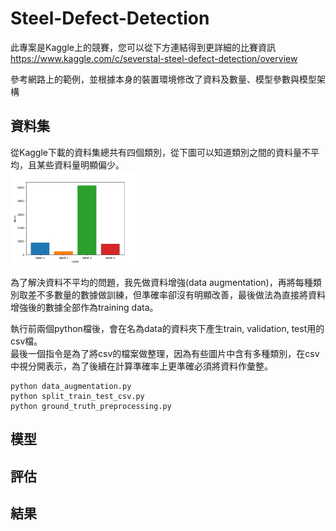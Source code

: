 # Steel-Defect-Detection

此專案是Kaggle上的競賽，您可以從下方連結得到更詳細的比賽資訊  
https://www.kaggle.com/c/severstal-steel-defect-detection/overview

參考網路上的範例，並根據本身的裝置環境修改了資料及數量、模型參數與模型架構

## 資料集
從Kaggle下載的資料集總共有四個類別，從下圖可以知道類別之間的資料量不平均，且某些資料量明顯偏少。  
<img src="img/label_number.jpeg" width="40%"/>

為了解決資料不平均的問題，我先做資料增強(data augmentation)，再將每種類別取差不多數量的數據做訓練，但準確率卻沒有明顯改善，最後做法為直接將資料增強後的數據全部作為training data。  

執行前兩個python檔後，會在名為data的資料夾下產生train, validation, test用的csv檔。  
最後一個指令是為了將csv的檔案做整理，因為有些圖片中含有多種類別，在csv中視分開表示，為了後續在計算準確率上更準確必須將資料作彙整。
```
python data_augmentation.py
python split_train_test_csv.py
python ground_truth_preprocessing.py
```

## 模型

## 評估

## 結果
